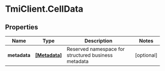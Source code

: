 # TmiClient.CellData

## Properties
Name | Type | Description | Notes
------------ | ------------- | ------------- | -------------
**metadata** | [**[Metadata]**](Metadata.md) | Reserved namespace for structured business metadata | [optional] 
